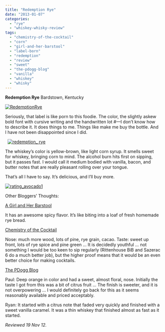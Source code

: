 ```yaml
---
title: "Redemption Rye"
date: "2013-01-07"
categories: 
  - "rye"
  - "whiskey-whisky-review"
tags: 
  - "chemistry-of-the-cocktail"
  - "corn"
  - "girl-and-her-barstool"
  - "label-born"
  - "redemption"
  - "review"
  - "sweet"
  - "the-pdogg-blog"
  - "vanilla"
  - "whiskey"
  - "whisky"
---
```


**Redemption Rye** Bardstown, Kentucky

[](http://www.thegourmez.com/2013/01/redemption-rye/redemption_-rye/)[![RedemptionRye](http://s3.amazonaws.com/thegourmez-wpmedia/2013/01/RedemptionRye.jpg)](http://www.thegourmez.com/2013/01/redemption-rye/redemptionrye/)

Seriously, that label is like porn to this foodie. The color, the slightly askew bold font with cursive writing and the handwritten lot #—I don’t know how to describe it. It does things to me. Things like make me buy the bottle. And I have not been disappointed since I did.

  [![redemption_ rye](http://s3.amazonaws.com/thegourmez-wpmedia/2013/01/redemption_-rye.jpg)](http://www.thegourmez.com/2013/01/redemption-rye/redemption_-rye/)

The whiskey’s color is yellow-brown, like light corn syrup. It smells sweet for whiskey, bringing corn to mind. The alcohol burn hits first on sipping, but it passes fast. I would call it medium bodied with vanilla, bacon, and butter notes that are really pleasant rolling over your tongue.

That’s all I have to say. It’s delicious, and I’ll buy more.

[![rating_avocado1](http://s3.amazonaws.com/thegourmez-wpmedia/2009/02/rating_avocado1.gif)](http://www.thegourmez.com/2009/02/restaurant-review-nanas-durham/rating_avocado1/)

Other Bloggers’ Thoughts:

[A Girl and Her Barstool](http://girlandherbarstool.com/2012/12/19/riff-on-a-scofflaw-with-redemption-rye-at-au-cheval/)

It has an awesome spicy flavor. It’s like biting into a loaf of fresh homemade rye bread.

[Chemistry of the Cocktail](http://cocktailchem.blogspot.com/2012/11/whiskey-review-redemption-bourbon-and.html)

Nose: much more wood, lots of pine, rye grain, cacao. Taste: sweet up front, lots of rye spice and pine green … It is decidedly youthful … not something I would be too keen to sip regularly (Rittenhouse BiB and Sazerac 6 do a much better job), but the higher proof means that it would be an even better choice for making cocktails.

[The PDogg Blog](http://blog.pauldrapeau.com/tatuaje-anarchy-and-redemption-rye-a-two-regular-guys-review/)

Paul: Deep orange in color and had a sweet, almost floral, nose. Initially the taste I got from this was a bit of citrus fruit ... The finish is sweeter, and it is not overpowering … I would definitely go back for this as it seems reasonably available and priced acceptably.

Ryan: It started with a citrus note that faded very quickly and finished with a sweet vanilla caramel. It was a thin whiskey that finished almost as fast as it started.

_Reviewed 19 Nov 12._
